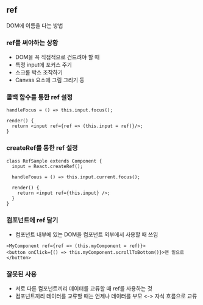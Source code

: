 ## ref

DOM에 이름을 다는 방법

### ref를 써야하는 상황

- DOM을 꼭 직접적으로 건드려야 할 때
- 특정 input에 포커스 주기
- 스크롤 박스 조작하기
- Canvas 요소에 그림 그리기 등

### 콜백 함수를 통한 ref 설정

```JSX
handleFocus = () => this.input.focus();

render() {
  return <input ref={ref => (this.input = ref)}/>;
}
```

### createRef를 통한 ref 설정

```JSX
class RefSample extends Component {
  input = React.createRef();

  handleFouus = () => this.input.current.focus();

  render() {
    return <input ref={this.input} />;
  }
}
```

### 컴포넌트에 ref 달기

- 컴포넌트 내부에 있는 DOM을 컴포넌트 외부에서 사용할 때 쓰임

```JSX
<MyComponent ref={ref => (this.myComponent = ref)}>
<button onClick={() => this.myComponent.scrollToBottom()}>맨 밑으로</button>
```

### 잘못된 사용

- 서로 다른 컴포넌트끼리 데이터를 교류할 때 ref를 사용하는 것
- 컴포넌트끼리 데이터를 교류할 때는 언제나 데이터를 부모 <-> 자식 흐름으로 교류
